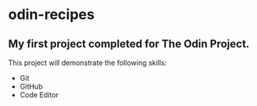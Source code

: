 # odin-recipes

## My first project completed for The Odin Project.


This project will demonstrate the following skills:

* Git
* GitHub
* Code Editor